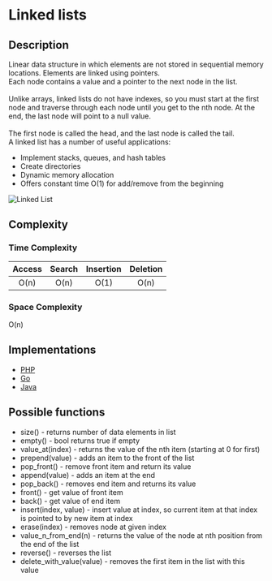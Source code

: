 # Linked lists
## Description
Linear data structure in which elements are not stored in sequential memory locations. Elements are linked using pointers.  
Each node contains a value and a pointer to the next node in the list.  
&nbsp;  
Unlike arrays, linked lists do not have indexes, so you must start at the first node and traverse through each node until you get to the nth node. At the end, the last node will point to a null value.  
&nbsp;  
The first node is called the head, and the last node is called the tail.
&nbsp;  
A linked list has a number of useful applications:
- Implement stacks, queues, and hash tables
- Create directories
- Dynamic memory allocation
- Offers constant time O(1) for add/remove from the beginning

![Linked List](https://upload.wikimedia.org/wikipedia/commons/6/6d/Singly-linked-list.svg)

## Complexity
### Time Complexity
| Access    | Search    | Insertion | Deletion  |
| :-------: | :-------: | :-------: | :-------: |
| O(n)      | O(n)      | O(1)      | O(n)      |

### Space Complexity
O(n)

## Implementations
- [PHP](./PHP)
- [Go](./Go)
- [Java](./Java)

## Possible functions
- size() - returns number of data elements in list
- empty() - bool returns true if empty
- value_at(index) - returns the value of the nth item (starting at 0 for first)
- prepend(value) - adds an item to the front of the list
- pop_front() - remove front item and return its value
- append(value) - adds an item at the end
- pop_back() - removes end item and returns its value
- front() - get value of front item
- back() - get value of end item
- insert(index, value) - insert value at index, so current item at that index is pointed to by new item at index
- erase(index) - removes node at given index
- value_n_from_end(n) - returns the value of the node at nth position from the end of the list
- reverse() - reverses the list
- delete_with_value(value) - removes the first item in the list with this value